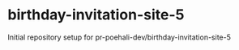 # birthday-invitation-site-5

Initial repository setup for pr-poehali-dev/birthday-invitation-site-5